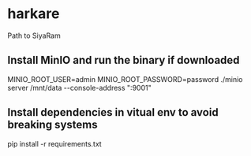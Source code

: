 # harkare
Path to SiyaRam

## Install MinIO and run the binary if downloaded
MINIO_ROOT_USER=admin MINIO_ROOT_PASSWORD=password ./minio server /mnt/data --console-address ":9001"

## Install dependencies in vitual env to avoid breaking systems
pip install -r requirements.txt
